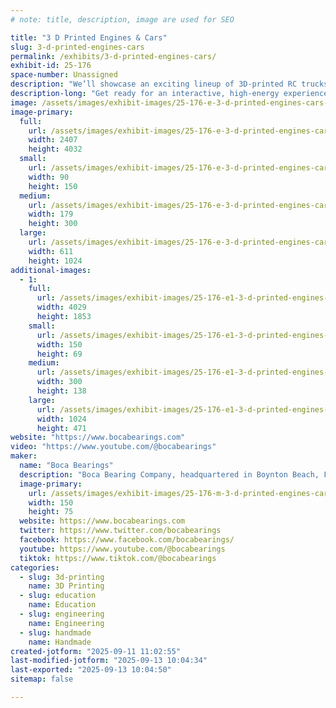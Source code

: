 ```yaml
---
# note: title, description, image are used for SEO

title: "3 D Printed Engines & Cars"
slug: 3-d-printed-engines-cars
permalink: /exhibits/3-d-printed-engines-cars/
exhibit-id: 25-176
space-number: Unassigned
description: "We’ll showcase an exciting lineup of 3D-printed RC trucks, autonomous bots, and more."
description-long: "Get ready for an interactive, high-energy experience. We’re bringing a full lineup of 3D RC trucks, agile 3-D printed objects, and more cutting-edge tech for hands-on demos and live showcases. Attendees can explore precision-engineered components up close and see how advanced materials and bearings elevate performance, durability, and control. Our team will highlight real-world applications, answer technical questions, and share tips on setup, maintenance, and optimization. Whether you’re a hobbyist, engineer, or curious first-timer, this is a unique chance to engage with next-generation robotics and RC systems in action."
image: /assets/images/exhibit-images/25-176-e-3-d-printed-engines-cars-img-9748-179x300.jpg
image-primary: 
  full:
    url: /assets/images/exhibit-images/25-176-e-3-d-printed-engines-cars-img-9748-full.jpg
    width: 2407
    height: 4032
  small:
    url: /assets/images/exhibit-images/25-176-e-3-d-printed-engines-cars-img-9748-90x150.jpg
    width: 90
    height: 150
  medium:
    url: /assets/images/exhibit-images/25-176-e-3-d-printed-engines-cars-img-9748-179x300.jpg
    width: 179
    height: 300
  large:
    url: /assets/images/exhibit-images/25-176-e-3-d-printed-engines-cars-img-9748-611x1024.jpg
    width: 611
    height: 1024
additional-images: 
  - 1:
    full:
      url: /assets/images/exhibit-images/25-176-e1-3-d-printed-engines-cars-img-9593-full.jpg
      width: 4029
      height: 1853
    small:
      url: /assets/images/exhibit-images/25-176-e1-3-d-printed-engines-cars-img-9593-150x69.jpg
      width: 150
      height: 69
    medium:
      url: /assets/images/exhibit-images/25-176-e1-3-d-printed-engines-cars-img-9593-300x138.jpg
      width: 300
      height: 138
    large:
      url: /assets/images/exhibit-images/25-176-e1-3-d-printed-engines-cars-img-9593-1024x471.jpg
      width: 1024
      height: 471
website: "https://www.bocabearings.com"
video: "https://www.youtube.com/@bocabearings"
maker: 
  name: "Boca Bearings"
  description: "Boca Bearing Company, headquartered in Boynton Beach, FL, is one of the most trusted names in ceramic bearing and lubrication technology. The reduction of rolling resistance and conservation of energy has been the company's hallmark since 1987. Boca Bearing Company is a one-stop-shop for everything from prototyping to production."
  image-primary:
    url: /assets/images/exhibit-images/25-176-m-3-d-printed-engines-cars-boca-on-dark-iso-compact-150x75.jpg
    width: 150
    height: 75
  website: https://www.bocabearings.com
  twitter: https://www.twitter.com/bocabearings
  facebook: https://www.facebook.com/bocabearings/
  youtube: https://www.youtube.com/@bocabearings
  tiktok: https://www.tiktok.com/@bocabearings
categories: 
  - slug: 3d-printing
    name: 3D Printing
  - slug: education
    name: Education
  - slug: engineering
    name: Engineering
  - slug: handmade
    name: Handmade
created-jotform: "2025-09-11 11:02:55"
last-modified-jotform: "2025-09-13 10:04:34"
last-exported: "2025-09-13 10:04:50"
sitemap: false

---
```

